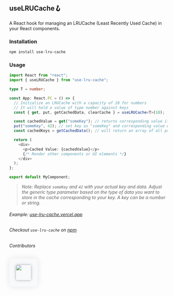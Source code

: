 ## ****useLRUCache🪝****

A React hook for managing an LRUCache (Least Recently Used Cache) in your React components.

### Installation

```bash
npm install use-lru-cache
```

### Usage

```typescript
import React from "react";
import { useLRUCache } from "use-lru-cache";

type T = number;

const App: React.FC = () => {
  // Initialize an LRUCache with a capacity of 10 for numbers
  // It will hold a value of type number against keys
  const { get, put, getCachedData, clearCache } = useLRUCache<T>(10);

  const cachedValue = get("someKey"); // returns corresponding value if key is present else null.
  put("someKey", 42); // set key as "someKey" and corresponding value will be 42
  const cachedKeys = getCachedData(); // will return an array of all present keys

  return (
    <div>
      <p>Cached Value: {cachedValue}</p>
      {/* Render other components or UI elements */}
    </div>
  );
};

export default MyComponent;
```

> _Note: Replace `someKey` and `42` with your actual key and data. Adjust the generic type parameter <T> based on the type of data you want to store in the cache corresponding to your key. A key can be a number or string._

###### _Example: [use-lru-cache.vercel.app](https://use-lru-cache.vercel.app)_

###### _Checkout `use-lru-cache` on [npm](https://www.npmjs.com/package/use-lru-cache)_

###### _Contributors_

<div style="text-align: center; background-color: #f8f9fa; padding: 20px; border-radius: 10px; box-shadow: 0 0 20px rgba(0, 0, 0, 0.1); display: inline-block;">
  <a href="https://github.com/uuvedant4/use-lru-cache/graphs/contributors" style="text-decoration: none;">
    <img src="https://contrib.rocks/image?repo=uuvedant4/use-lru-cache" style="width: 50px; height: auto; border-radius: 5px; box-shadow: 0 0 10px rgba(0, 0, 0, 0.2);">
  </a>
</div>
